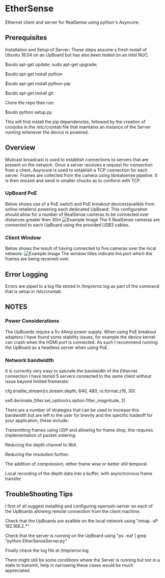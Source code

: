 # EtherSense
Ethernet client and server for RealSense using python's Asyncore.

## Prerequisites
Installation and Setup of Server:
These steps assume a fresh install of Ubuntu 18.04 on an UpBoard but has also been tested on an Intel NUC.

$sudo apt-get update; sudo apt-get upgrade; 

$sudo apt-get install python

$sudo apt-get install python-pip  

$sudo apt-get install git 

Clone the repo then run:

$sudo python setup.py

This will first install the pip dependencies, followed by the creation of cronjobs in the /etc/crontab file that maintains an instance of the Server running whenever the device is powered. 

## Overview
Mulicast broadcast is used to establish connections to servers that are present on the network. 
Once a server receives a request for connection from a client, Asyncore is used to establish a TCP connection for each server. 
Frames are collected from the camera using librealsense pipeline. It is then resized and send in smaller chucks as to conform with TCP.

### UpBoard PoE 
Below shows use of a PoE switch and PoE breakout devices(avalible from online retailers) powering each dedicated UpBoard: 
This configuration should allow for a number of RealSense cameras to be connected over distances greater then 30m 
![Example Image](https://github.com/krejov100/EtherSense/blob/master/UpBoardSwitch.JPG)
The 5 RealSense cameras are connected to each UpBoard using the provided USB3 cables.

### Client Window
Below shows the result of having connected to five cameras over the local network: 
![Example Image](https://github.com/krejov100/EtherSense/blob/master/MultiCameraEthernet.png)
The window titles indicate the port which the frames are being received over.

## Error Logging
Errors are piped to a log file stored in /tmp/error.log as part of the command that is setup in /etc/crontab

## NOTES

### Power Considerations
The UpBoards require a 5v 4Amp power supply. When using PoE breakout adaptors I have found some stability issues, for example the device kernel can crash when the HDMI port is connected. As such I recommend running the UpBoard as a headless server when using PoE. 

### Network bandwidth
It is currently very easy to saturate the bandwidth of the Ethernet connection I have tested 5 servers connected to the same client without issue beyond limited framerate:

cfg.enable_stream(rs.stream.depth, 640, 480, rs.format.z16, 30)

self.decimate_filter.set_option(rs.option.filter_magnitude, 2)

There are a number of strategies that can be used to increase this bandwidth but are left to the user for brevity and the specific tradeoff for your application, these include:

Transmitting frames using UDP and allowing for frame drop, this requires implementation of packet ordering.

Reducing the depth channel to 8bit.

Reducing the resolution further.

The addition of compression, either frame wise or better still temporal.

Local recording of the depth data into a buffer, with asynchronous frame transfer.
 
## TroubleShooting Tips

I first of all suggest installing and configuring openssh-server on each of the UpBoards allowing remote connection from the client machine.

Check that the UpBoards are avalible on the local network using "nmap -sP 192.168.2.*"

Check that the server is running on the UpBoard using "ps -eaf | grep "python EtherSenseServer.py"

Finally check the log file at /tmp/error.log

There might still be some conditions where the Server is running but not in a state to transmit, help in narrowing these cases would be much appreciated. 

